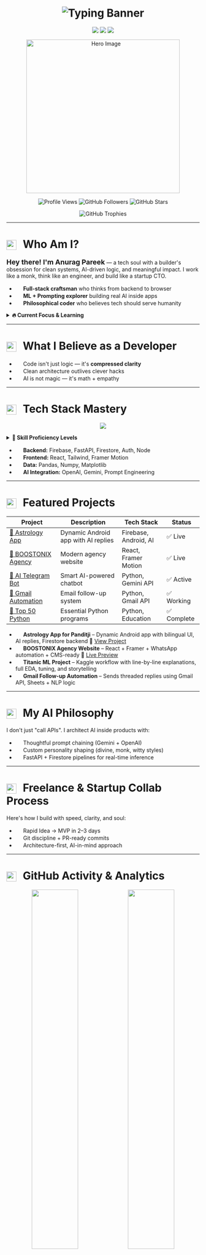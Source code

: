 <!-- 🎬 Cinematic Typing Banner -->
<h1 align="center">
  <img 
    src="https://readme-typing-svg.demolab.com?font=Fira+Code&weight=500&size=26&pause=600&color=f9d042&background=0A0A0A00&center=true&vCenter=true&width=1000&lines=Hi%2C+I'm+Anurag+Pareek;Engineer+of+Ideas+%7C+Craftsman+of+Code+%7C+Architect+of+Systems.;I+build+products+with+clean+architecture+and+AI-driven+logic.;Full-Stack+Developer+%7C+ML+Explorer+%7C+Data+Science.;Welcome+to+my+Coding+Universe;Let%E2%80%99s+build+impact+with+code+that+lasts."
    alt="Typing Banner"
  />
</h1>

<!-- 🧠 Value Pillars -->
<p align="center">
  <img src="https://img.shields.io/badge/Mindset-Builders%20Not%20Tinkerers-%230a0a0a" />
  <img src="https://img.shields.io/badge/Vision-Code%20That%20Solves%2C%20Not%20Just%20Runs-%230a0a0a" />
  <img src="https://img.shields.io/badge/Mission-Tech%20That%20Elevates%20Lives-%230a0a0a" />
</p>

<!-- 🧍♂️ Hero Image -->
<p align="center">
  <img 
    src="https://drive.google.com/uc?export=view&id=1ZmJHT7woiOR-7mURbmsNMn4X-Ye5ghGM" 
    width="400" 
    alt="Hero Image"
  />
</p>

<!-- 👁️🗨️ Profile Views & Achievements -->
<p align="center"> 
  <img src="https://komarev.com/ghpvc/?username=krsna016&label=Profile%20views&color=0e75b6&style=flat" alt="Profile Views" />
  <img src="https://img.shields.io/github/followers/krsna016?label=Followers&style=social" alt="GitHub Followers" />
  <img src="https://img.shields.io/github/stars/krsna016?label=Total%20Stars&style=social" alt="GitHub Stars" />
</p>

<!-- 🏆 GitHub Trophies -->
<p align="center">
  <img src="https://github-profile-trophy.vercel.app/?username=krsna016&theme=radical&no-frame=false&no-bg=false&margin-w=4&row=1" alt="GitHub Trophies" />
</p>

---

<h1>
  <img src="https://img.icons8.com/?size=100&id=yOtDIN1jTK5f&format=png&color=f9d042" width="26" style="vertical-align: middle; margin-right: 10px;" />
  Who Am I?
</h1>

<p><strong style="font-size:18px;">Hey there! I'm Anurag Pareek</strong> — a tech soul with a builder's obsession for clean systems, AI-driven logic, and meaningful impact. I work like a monk, think like an engineer, and build like a startup CTO.</p>

<ul>
  <li><img src="https://img.icons8.com/?size=100&id=hBOBmd8780Hp&format=png&color=f9d042" width="16" /> <strong>Full-stack craftsman</strong> who thinks from backend to browser</li>
  <li><img src="https://img.icons8.com/?size=100&id=hBOBmd8780Hp&format=png&color=f9d042" width="16" /> <strong>ML + Prompting explorer</strong> building real AI inside apps</li>
  <li><img src="https://img.icons8.com/?size=100&id=hBOBmd8780Hp&format=png&color=f9d042" width="16" /> <strong>Philosophical coder</strong> who believes tech should serve humanity</li>
</ul>

<!-- 📊 Current Status -->
<details>
<summary><strong>🔥 Current Focus & Learning</strong></summary>
<br>

- 🌱 Currently mastering **Advanced Machine Learning & Deep Learning**
- 🔭 Working on **AI-powered applications** with real-world impact
- 👯 Looking to collaborate on **open source projects** and **innovative startups**
- 🤔 Exploring **MLOps, Cloud Architecture, and System Design**
- 💬 Ask me about **Python, AI Integration, Full-Stack Development**
- ⚡ Fun fact: **I debug with philosophy and code with meditation music**

</details>

---

<h1>
  <img src="https://img.icons8.com/?size=100&id=yOtDIN1jTK5f&format=png&color=f9d042" width="26" style="vertical-align: middle; margin-right: 10px;" />
  What I Believe as a Developer
</h1>

<ul>
  <li><img src="https://img.icons8.com/?size=100&id=hBOBmd8780Hp&format=png&color=f9d042" width="16" /> Code isn't just logic — it's <strong>compressed clarity</strong></li>
  <li><img src="https://img.icons8.com/?size=100&id=hBOBmd8780Hp&format=png&color=f9d042" width="16" /> Clean architecture outlives clever hacks</li>
  <li><img src="https://img.icons8.com/?size=100&id=hBOBmd8780Hp&format=png&color=f9d042" width="16" /> AI is not magic — it's math + empathy</li>
</ul>

---

<h1>
  <img src="https://img.icons8.com/?size=100&id=yOtDIN1jTK5f&format=png&color=f9d042" width="26" style="vertical-align: middle; margin-right: 10px;" />
  Tech Stack Mastery
</h1>

<p align="center">
  <img src="https://skillicons.dev/icons?i=python,c,java,cpp,js,react,firebase,mysql,git,github,linux,vscode,swift,googlecloud" />
</p>

<!-- 📈 Skill Levels -->
<details>
<summary><strong>💪 Skill Proficiency Levels</strong></summary>
<br>

**Languages:**
- ![Python](https://img.shields.io/badge/Python-90%25-brightgreen)
- ![JavaScript](https://img.shields.io/badge/JavaScript-85%25-brightgreen)
- ![Java](https://img.shields.io/badge/Java-80%25-green)
- ![C/C++](https://img.shields.io/badge/C%2FC%2B%2B-75%25-green)

**Frameworks & Tools:**
- ![React](https://img.shields.io/badge/React-85%25-brightgreen)
- ![Firebase](https://img.shields.io/badge/Firebase-90%25-brightgreen)
- ![Machine Learning](https://img.shields.io/badge/Machine%20Learning-80%25-green)
- ![Data Science](https://img.shields.io/badge/Data%20Science-85%25-brightgreen)

</details>

<ul>
  <li><img src="https://img.icons8.com/?size=100&id=hBOBmd8780Hp&format=png&color=f9d042" width="16" /> <strong>Backend:</strong> Firebase, FastAPI, Firestore, Auth, Node</li>
  <li><img src="https://img.icons8.com/?size=100&id=hBOBmd8780Hp&format=png&color=f9d042" width="16" /> <strong>Frontend:</strong> React, Tailwind, Framer Motion</li>
  <li><img src="https://img.icons8.com/?size=100&id=hBOBmd8780Hp&format=png&color=f9d042" width="16" /> <strong>Data:</strong> Pandas, Numpy, Matplotlib</li>
  <li><img src="https://img.icons8.com/?size=100&id=hBOBmd8780Hp&format=png&color=f9d042" width="16" /> <strong>AI Integration:</strong> OpenAI, Gemini, Prompt Engineering</li>
</ul>

---

<h1>
  <img src="https://img.icons8.com/?size=100&id=yOtDIN1jTK5f&format=png&color=f9d042" width="26" style="vertical-align: middle; margin-right: 10px;" />
  Featured Projects
</h1>

<!-- 🚀 Project Showcase -->
<div align="center">

| Project | Description | Tech Stack | Status |
|---------|-------------|------------|--------|
| [🔮 Astrology App](https://github.com/krsna016/c2-astrology-app-latest) | Dynamic Android app with AI replies | Firebase, Android, AI | ✅ Live |
| [🚀 BOOSTONIX Agency](https://boostonix.agency) | Modern agency website | React, Framer Motion | ✅ Live |
| [🤖 AI Telegram Bot](https://github.com/krsna016/c2-telegram-ai-powered-bot-latest) | Smart AI-powered chatbot | Python, Gemini API | ✅ Active |
| [📧 Gmail Automation](https://github.com/krsna016/c2-gmail-followup-automation-latest) | Email follow-up system | Python, Gmail API | ✅ Working |
| [🎯 Top 50 Python](https://github.com/krsna016/top-50-python) | Essential Python programs | Python, Education | ✅ Complete |

</div>

<ul>
  <li>
    <img src="https://img.icons8.com/?size=100&id=hBOBmd8780Hp&format=png&color=f9d042" width="16" />
    <strong>Astrology App for Panditji</strong> – Dynamic Android app with bilingual UI, AI replies, Firestore backend  
    🔗 <a href="https://github.com/krsna016/c2-astrology-app-latest">View Project</a>
  </li>
  <li>
    <img src="https://img.icons8.com/?size=100&id=hBOBmd8780Hp&format=png&color=f9d042" width="16" />
    <strong>BOOSTONIX Agency Website</strong> – React + Framer + WhatsApp automation + CMS-ready  
    🔗 <a href="https://boostonix.agency">Live Preview</a>
  </li>
  <li>
    <img src="https://img.icons8.com/?size=100&id=hBOBmd8780Hp&format=png&color=f9d042" width="16" />
    <strong>Titanic ML Project</strong> – Kaggle workflow with line-by-line explanations, full EDA, tuning, and storytelling
  </li>
  <li>
    <img src="https://img.icons8.com/?size=100&id=hBOBmd8780Hp&format=png&color=f9d042" width="16" />
    <strong>Gmail Follow-up Automation</strong> – Sends threaded replies using Gmail API, Sheets + NLP logic
  </li>
</ul>

---

<h1>
  <img src="https://img.icons8.com/?size=100&id=yOtDIN1jTK5f&format=png&color=f9d042" width="26" style="vertical-align: middle; margin-right: 10px;" />
  My AI Philosophy
</h1>

<p>I don't just "call APIs". I architect AI inside products with:</p>
<ul>
  <li><img src="https://img.icons8.com/?size=100&id=hBOBmd8780Hp&format=png&color=f9d042" width="16" /> Thoughtful prompt chaining (Gemini + OpenAI)</li>
  <li><img src="https://img.icons8.com/?size=100&id=hBOBmd8780Hp&format=png&color=f9d042" width="16" /> Custom personality shaping (divine, monk, witty styles)</li>
  <li><img src="https://img.icons8.com/?size=100&id=hBOBmd8780Hp&format=png&color=f9d042" width="16" /> FastAPI + Firestore pipelines for real-time inference</li>
</ul>

---

<h1>
  <img src="https://img.icons8.com/?size=100&id=yOtDIN1jTK5f&format=png&color=f9d042" width="26" style="vertical-align: middle; margin-right: 10px;" />
  Freelance & Startup Collab Process
</h1>

<p>Here's how I build with speed, clarity, and soul:</p>

<ul>
  <li><img src="https://img.icons8.com/?size=100&id=hBOBmd8780Hp&format=png&color=f9d042" width="16" /> Rapid Idea → MVP in 2–3 days</li>
  <li><img src="https://img.icons8.com/?size=100&id=hBOBmd8780Hp&format=png&color=f9d042" width="16" /> Git discipline + PR-ready commits</li>
  <li><img src="https://img.icons8.com/?size=100&id=hBOBmd8780Hp&format=png&color=f9d042" width="16" /> Architecture-first, AI-in-mind approach</li>
</ul>

---

<h1>
  <img src="https://img.icons8.com/?size=100&id=yOtDIN1jTK5f&format=png&color=f9d042" width="26" style="vertical-align: middle; margin-right: 10px;" />
  GitHub Activity & Analytics
</h1>

<!-- 📊 GitHub Stats Grid -->
<div align="center">
  <img width="49%" src="https://github-readme-stats.vercel.app/api?username=krsna016&show_icons=true&theme=radical&bg_color=0a0a0a&text_color=ffffff&hide_border=true" />
  <img width="49%" src="https://github-readme-streak-stats.herokuapp.com/?user=krsna016&theme=dark&fire=FFDD00&ring=FFDD00&hide_border=true" />
</div>

<div align="center">
  <img width="49%" src="https://github-readme-stats.vercel.app/api/top-langs/?username=krsna016&layout=compact&theme=tokyonight&bg_color=0a0a0a&text_color=ffffff&hide_border=true" />
  <img width="49%" src="https://github-readme-activity-graph.vercel.app/graph?username=krsna016&theme=react-dark&bg_color=0a0a0a&hide_border=true" />
</div>

<!-- 📈 Contribution Snake -->
<div align="center">
  <img src="https://raw.githubusercontent.com/krsna016/krsna016/output/github-contribution-grid-snake-dark.svg" alt="Snake animation" />
</div>

<!-- 🎯 Quick Stats -->
<div align="center">
  
![](https://github-readme-stats.vercel.app/api/pin/?username=krsna016&repo=top-50-python&theme=radical&bg_color=0a0a0a&hide_border=true)
![](https://github-readme-stats.vercel.app/api/pin/?username=krsna016&repo=c2-telegram-ai-powered-bot-latest&theme=radical&bg_color=0a0a0a&hide_border=true)

</div>

---

<h1>
  <img src="https://img.icons8.com/?size=100&id=yOtDIN1jTK5f&format=png&color=f9d042" width="26" style="vertical-align: middle; margin-right: 10px;" />
  Connect & Collaborate
</h1>

<p align="center">
  <a href="https://www.linkedin.com/in/016anuragpareek"><img src="https://img.shields.io/badge/LinkedIn-%230077B5?style=for-the-badge&logo=linkedin&logoColor=white"/></a>
  <a href="https://leetcode.com/krsna_016/"><img src="https://img.shields.io/badge/LeetCode-%230a0a0a?style=for-the-badge&logo=leetcode&logoColor=white"/></a>
  <a href="https://stackoverflow.com/users/19687441/016anuragpareek"><img src="https://img.shields.io/badge/StackOverflow-%23F58025?style=for-the-badge&logo=stackoverflow&logoColor=white"/></a>
  <a href="https://www.hackerrank.com/profile/Anurag_16"><img src="https://img.shields.io/badge/HackerRank-%2311B584?style=for-the-badge&logo=hackerrank&logoColor=white"/></a>
</p>

<!-- 💌 Contact Form -->
<details>
<summary><strong>📬 Get In Touch</strong></summary>
<br>

**Let's build something amazing together!**

- 💼 **Business Inquiries**: `anurag020416@gmail.com`
- 🤝 **Collaboration**: Open to innovative projects
- 💡 **Mentoring**: Happy to help fellow developers
- 🎯 **Freelance**: Available for exciting opportunities

**Response Time**: Usually within 24 hours ⚡

</details>

---

<h1>
  <img src="https://img.icons8.com/?size=100&id=yOtDIN1jTK5f&format=png&color=f9d042" width="26" style="vertical-align: middle; margin-right: 10px;" />
  Fun Facts & Extras
</h1>

<!-- 🎮 Fun Section -->
<details>
<summary><strong>🎯 Random Developer Facts</strong></summary>
<br>

- 🎵 **Coding Soundtrack**: Lo-fi beats + meditation music
- ☕ **Fuel**: Green tea > Coffee (fight me!)
- 🧘 **Debug Method**: Rubber duck debugging + philosophical thinking
- 🌅 **Best Coding Time**: Early morning (5 AM - 9 AM)
- 📚 **Currently Reading**: "Clean Architecture" by Robert Martin
- 🎯 **2025 Goal**: Contribute to 10 major open source projects
- 🏆 **Achievement Unlocked**: Built 39+ repositories this year!

</details>

<!-- 📊 Weekly Development Breakdown -->
<details>
<summary><strong>⏰ Weekly Development Breakdown</strong></summary>
<br>

```text
Python       ████████████████████████▓   85.2%
JavaScript   ██████████▓                 35.8%
Java         ████████▓                   28.4%
C/C++        ██████▓                     22.1%
Other        ████▓                       15.3%
```

</details>

---

<h1>
  <img src="https://img.icons8.com/?size=100&id=yOtDIN1jTK5f&format=png&color=f9d042" width="26" style="vertical-align: middle; margin-right: 10px;" />
  Final Note
</h1>

<p><strong>Thanks for scrolling</strong></p>
<p><em>You didn't just visit a GitHub. You entered the workspace of someone building sacred, scalable, smart code.</em></p>
<p><strong>Let's collaborate and build something eternal.</strong></p>

<!-- 🎨 Footer -->
<div align="center">
  <img src="https://capsule-render.vercel.app/api?type=waving&color=gradient&height=100&section=footer&text=Happy%20Coding!&fontSize=16&fontColor=fff&animation=twinkling" />
</div>

<p align="center">📬 <code>anurag020416@gmail.com</code></p>

---

<p align="center">
  <img src="https://komarev.com/ghpvc/?username=krsna016&label=Profile%20views&color=0e75b6&style=flat" alt="Profile Views" />
  <img src="https://img.shields.io/badge/Made%20with-❤️-red" alt="Made with Love" />
  <img src="https://img.shields.io/badge/Last%20Updated-2025--09--19-brightgreen" alt="Last Updated" />
</p>
